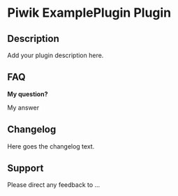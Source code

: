 # Piwik ExamplePlugin Plugin

## Description

Add your plugin description here.

## FAQ

__My question?__

My answer

## Changelog

Here goes the changelog text.

## Support

Please direct any feedback to ...
